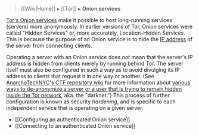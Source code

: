 > [[Wiki|Home]] ▸ [[Tor]] ▸ **Onion services**

[Tor's Onion services](https://www.torproject.org/docs/onion-services) make it possible to host long-running services (servers) more anonymously. In earlier versions of Tor, Onion services were called "Hidden Services" or, more accurately, Location-Hidden Services. This is because the purpose of an Onion service is to hide the [IP address](https://simple.wikipedia.org/wiki/IP_address) of the server from connecting clients.

Operating a server with an Onion service does *not* mean that the server's IP address is hidden from clients merely by running behind Tor. The server itself must also be configured in such a way as to avoid divulging its IP address to clients that request it in one way or another. (See [AnarchoTechNYC's CTF repository wiki](https://github.com/AnarchoTechNYC/CTF/wiki) for more information about [various ways to de-anonymize a server or a user that is trying to remain hidden inside the Tor network](https://github.com/AnarchoTechNYC/CTF/wiki/Tor#de-anonymization-attacks), aka. the "darknet.") This process of further configuration is known as security *hardening*, and is specific to each independent service that is operating on a given server.

* [[Configuring an authenticated Onion service]]
* [[Connecting to an authenticated Onion service]]